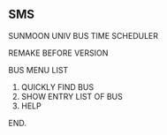 ## SMS


SUNMOON UNIV BUS TIME SCHEDULER

REMAKE BEFORE VERSION



BUS MENU LIST	
1. QUICKLY FIND BUS				
2. SHOW ENTRY LIST OF BUS				
3. HELP				


END.
